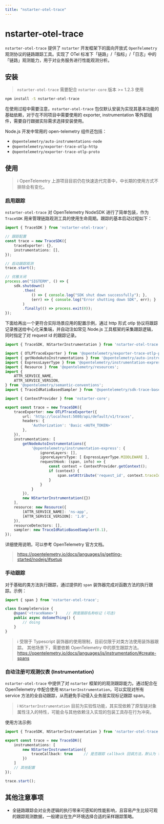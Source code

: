 ```yaml
---
title: "nstarter-otel-trace"
---
```


# nstarter-otel-trace

`nstarter-otel-trace` 提供了 `nstarter` 开发框架下的面向开放式 `OpenTelemetry` 观测协议的链路跟踪工具。实现了 OTel 标准下「链路」/「指标」/「日志」中的「链路」观测能力，用于对业务服务进行性能观测分析。


## 安装

> `nstarter-otel-trace` 需要配合 `nstarter-core` 版本 >= 1.2.3 使用

```bash
npm install -S nstarter-otel-trace
```

在使用过程中需要注意，`nstarter-otel-trace` 包仅默认安装为实现其基本功能的基础依赖，对于在不同项目中需要使用的 exporter, instrumentation 等外部组件，需要自行跟据实际需求选择安装使用。

Node.js 开发中常用的 open-telemetry 组件还包括：

- `@opentelemetry/auto-instrumentations-node`
- `@opentelemetry/exporter-trace-otlp-http`
- `@opentelemetry/exporter-trace-otlp-proto`


## 使用

> ℹ️ OpenTelemetry 上游项目目前仍在快速迭代完善中，中长期的使用方式不排除会有变化。


### 启用跟踪

`nstarter-otel-trace` 对 OpenTelemetry NodeSDK 进行了简单包装，作为 `TraceSDK` 用来管理链路观测工具的使用生命周期。跟踪的基本启动过程如下：

```typescript
import { TraceSDK } from 'nstarter-otel-trace';

// 跟踪配置
const trace = new TraceSDK({
    traceExporter: {},
    instrumentations: [],
});

// 启动跟踪观测
trace.start();

// 优雅关闭
process.on("SIGTERM", () => {
    sdk.shutdown()
        .then(
            () => { console.log("SDK shut down successfully"); },
            (err) => { console.log("Error shutting down SDK", err); }
        )
        .finally(() => process.exit(0));
});
```

下面给再出一个更符合实际场景应用的配置示例，通过 http 形式 otlp 协议将跟踪记录推送给中心化采集端，并自动注如常见 Node.js 工具框架的采集跟踪逻辑，同时指定了对 request id 的跟踪记录。

```typescript
import { TraceSDK, NStarterInstrumentation } from 'nstarter-otel-trace';

import { OTLPTraceExporter } from '@opentelemetry/exporter-trace-otlp-proto';
import { getNodeAutoInstrumentations } from '@opentelemetry/auto-instrumentations-node';
import { ExpressLayerType } from '@opentelemetry/instrumentation-express';
import { Resource } from '@opentelemetry/resources';
import {
    ATTR_SERVICE_NAME,
    ATTR_SERVICE_VERSION,
} from '@opentelemetry/semantic-conventions';
import { TraceIdRatioBasedSampler } from '@opentelemetry/sdk-trace-base';

import { ContextProvider } from 'nstarter-core';

export const trace = new TraceSDK({
    traceExporter: new OTLPTraceExporter({
        url: 'http://localhost:5080/api/default/v1/traces',
        headers: {
            'Authorization': 'Basic <AUTH_TOKEN>'
        },
    }),
    instrumentations: [
        getNodeAutoInstrumentations({
            '@opentelemetry/instrumentation-express': {
                ignoreLayers: [],
                ignoreLayersType: [ ExpressLayerType.MIDDLEWARE ],
                requestHook: (span, info) => {
                    const context = ContextProvider.getContext();
                    if (context) {
                        span.setAttribute('request_id', context.traceId);
                    }
                }
            }
        }),
        new NStarterInstrumentation({})
    ],
    resource: new Resource({
        [ATTR_SERVICE_NAME]: 'ns-app',
        [ATTR_SERVICE_VERSION]: '1.0',
    }),
    resourceDetectors: [],
    sampler: new TraceIdRatioBasedSampler(0.1),
});
```

详细使用说明，可以参考 OpenTelemetry 官方文档。

> https://opentelemetry.io/docs/languages/js/getting-started/nodejs/#setup


### 手动跟踪

对于基础的类方法执行跟踪，通过提供的 `span` 装饰器完成对函数方法的执行跟踪。示例：

```typescript
import { span } from 'nstarter-otel-trace';

class ExampleService {
    @span('<traceName>')    // 跨度跟踪名称标记 (可选)
    public async doSomeThing() {
        // doing
    }
}
```

> ℹ️ 受限于 Typescript 装饰器的使用限制，目前仅限于对类方法使用装饰器跟踪。
> 其他场景下，需要依赖 OpenTelemetry 中的原生跟踪方法。
> https://opentelemetry.io/docs/languages/js/instrumentation/#create-spans


### 自动注册可观测仪表 (Instrumentation)

`nstarter-otel-trace` 中提供了对 `nstarter` 框架的的观测跟踪能力。通过配合在 OpenTelemetry 中配合使用 `NStarterInstrumentation`，可以实现对所有 service 方法的全自动跟踪，从而避免手动侵入业务层实现标记跟踪 span。

> ℹ️ `NStarterInstrumentation` 目前为实验性功能，其实现依赖了原型链对象属性注入的特性，可能会与其他依赖注入实现的包装工具存在行为冲突。

使用方法示例:

```typescript
import { TraceSDK, NStarterInstrumentation } from 'nstarter-otel-trace';

export const trace = new TraceSDK({
    instrumentations: [
        new NStarterInstrumentation({
            traceCallback: true     // 是否跟踪 callback 回调方法，默认为 false，不跟踪
        })
    ]
    // 其他配置
});

trace.start();
```

## 其他注意事项

* 全链路跟踪会对业务逻辑的执行带来可感知的性能影响，且容易产生比较可观的跟踪观测数据，一般建议在生产环境选择合适的采样跟踪策略。
